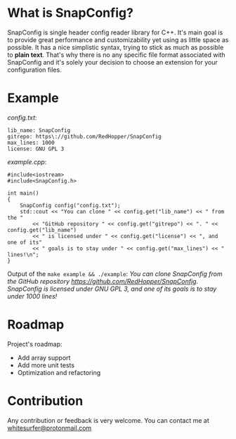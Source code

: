 # What is SnapConfig?
SnapConfig is single header config reader library for C++. It's main goal is to provide great performance and customizability yet using as little space as possible. It has a nice simplistic syntax, trying to stick as much as possible to **plain text**. That's why there is no any specific file format associated with SnapConfig and it's solely your decision to choose an extension for your configuration files.

# Example
*config.txt*:
```
lib_name: SnapConfig
gitrepo: https\://github.com/RedHopper/SnapConfig
max_lines: 1000
license: GNU GPL 3
```

*example.cpp*:
```
#include<iostream>
#include<SnapConfig.h>

int main()
{
    SnapConfig config("config.txt");
    std::cout << "You can clone " << config.get("lib_name") << " from the "
        << "GitHub repository " << config.get("gitrepo") << ". " << config.get("lib_name")
        << " is licensed under " << config.get("license") << ", and one of its"
        << " goals is to stay under " << config.get("max_lines") << " lines!\n";
}
```

Output of the `make example && ./example`: *You can clone SnapConfig from the GitHub repository https://github.com/RedHopper/SnapConfig. SnapConfig is licensed under GNU GPL 3, and one of its goals is to stay under 1000 lines!*

# Roadmap
Project's roadmap:
* Add array support
* Add more unit tests
* Optimization and refactoring

# Contribution
Any contribution or feedback is very welcome. You can contact me at whitesurfer@protonmail.com
